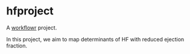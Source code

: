 # hfproject

A [workflowr][] project.

[workflowr]: https://github.com/jdblischak/workflowr

In this project, we aim to map determinants of HF with reduced ejection fraction.

